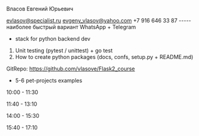 Власов Евгений Юрьевич

evlasov@specialist.ru
evgeny_vlasov@yahoo.com
+7 916 646 33 87 ----- наиболее быстрый вариант WhatsApp + Telegram


+ stack for python backend dev
1) Unit testing (pytest / unittest) + go test
2) How to create python packages (docs, confs, setup.py + README.md)

GitRepo: https://github.com/vlasove/Flask2_course

+ 5-6 pet-projects examples


10:00 - 11:30


11:40 - 13:10


14:00 - 15:30


15:40 - 17:10